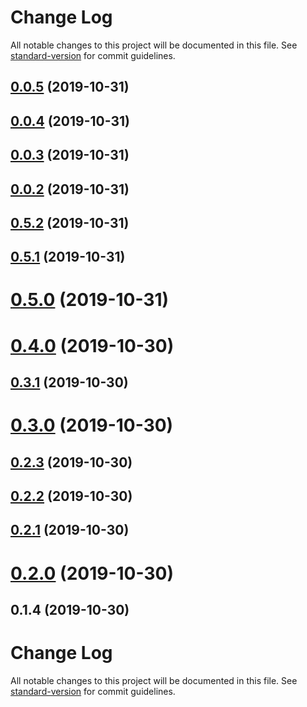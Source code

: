 # Change Log

All notable changes to this project will be documented in this file. See [standard-version](https://github.com/conventional-changelog/standard-version) for commit guidelines.

<a name="0.0.5"></a>
## [0.0.5](https://github.com/jvkassi/aurelia-common/compare/v0.0.4...v0.0.5) (2019-10-31)



<a name="0.0.4"></a>
## [0.0.4](https://github.com/jvkassi/aurelia-common/compare/v0.0.3...v0.0.4) (2019-10-31)



<a name="0.0.3"></a>
## [0.0.3](https://github.com/jvkassi/aurelia-common/compare/v0.0.2...v0.0.3) (2019-10-31)



<a name="0.0.2"></a>
## [0.0.2](https://github.com/jvkassi/aurelia-common/compare/v0.5.2...v0.0.2) (2019-10-31)



<a name="0.5.2"></a>
## [0.5.2](https://github.com/aurelia-contrib/aurelia-erp-common/compare/v0.5.1...v0.5.2) (2019-10-31)



<a name="0.5.1"></a>
## [0.5.1](https://github.com/aurelia-contrib/aurelia-erp-common/compare/v0.5.0...v0.5.1) (2019-10-31)



<a name="0.5.0"></a>
# [0.5.0](https://github.com/aurelia-contrib/aurelia-erp-common/compare/v0.4.0...v0.5.0) (2019-10-31)



<a name="0.4.0"></a>
# [0.4.0](https://github.com/aurelia-contrib/aurelia-erp-common/compare/v0.3.1...v0.4.0) (2019-10-30)



<a name="0.3.1"></a>
## [0.3.1](https://github.com/aurelia-contrib/aurelia-erp-common/compare/v0.3.0...v0.3.1) (2019-10-30)



<a name="0.3.0"></a>
# [0.3.0](https://github.com/aurelia-contrib/aurelia-erp-common/compare/v0.2.3...v0.3.0) (2019-10-30)



<a name="0.2.3"></a>
## [0.2.3](https://github.com/aurelia-contrib/aurelia-erp-common/compare/v0.2.2...v0.2.3) (2019-10-30)



<a name="0.2.2"></a>
## [0.2.2](https://github.com/aurelia-contrib/aurelia-erp-common/compare/v0.2.1...v0.2.2) (2019-10-30)



<a name="0.2.1"></a>
## [0.2.1](https://github.com/aurelia-contrib/aurelia-erp-common/compare/v0.2.0...v0.2.1) (2019-10-30)



<a name="0.2.0"></a>
# [0.2.0](https://github.com/aurelia-contrib/aurelia-erp-common/compare/v0.1.4...v0.2.0) (2019-10-30)



<a name="0.1.4"></a>
## 0.1.4 (2019-10-30)



# Change Log

All notable changes to this project will be documented in this file. See [standard-version](https://github.com/conventional-changelog/standard-version) for commit guidelines.
